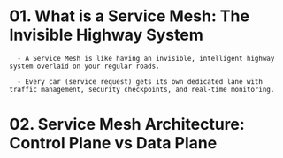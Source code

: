 # 01. What is a Service Mesh: The Invisible Highway System
      - A Service Mesh is like having an invisible, intelligent highway system overlaid on your regular roads. 

      - Every car (service request) gets its own dedicated lane with traffic management, security checkpoints, and real-time monitoring.


# 02. Service Mesh Architecture: Control Plane vs Data Plane
      